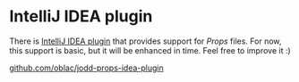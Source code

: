 # IntelliJ IDEA plugin

There is [IntelliJ IDEA plugin][1] that provides support
for *Props* files. For now, this support is basic, but it will be
enhanced in time. Feel free to improve it :)

[github.com/oblac/jodd-props-idea-plugin](https://github.com/oblac/jodd-props-idea-plugin)


[1]: http://plugins.intellij.net/plugin/?idea&id=5984
